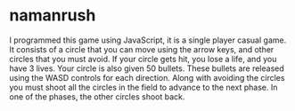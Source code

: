 # namanrush
I programmed this game using JavaScript, it is a single player casual game. 
It consists of a circle that you can move using the arrow keys, and other circles that you must avoid.
If your circle gets hit, you lose a life, and you have 3 lives. Your circle is also given 50 bullets. 
These bullets are released using the WASD controls for each direction.
Along with avoiding the circles you must shoot all the circles in the field to advance to the next phase.
In one of the phases, the other circles shoot back.
